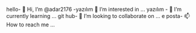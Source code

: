 hello- 👋 Hi, I’m @adar2176
-yazılım 👀 I’m interested in ...
yazılım - 🌱 I’m currently learning ...
git hub- 💞️ I’m looking to collaborate on ...
e posta- 📫 How to reach me ...

<!---
adar2176/adar2176 is a ✨ special ✨ repository because its `README.md` (this file) appears on your GitHub profile.
You can click the Preview link to take a look at your changes.
--->

